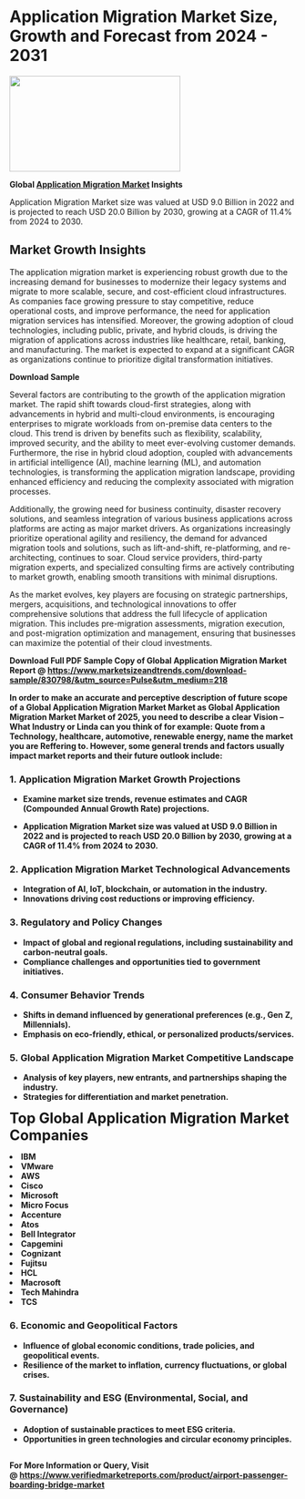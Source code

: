 <H1>Application Migration Market Size, Growth and Forecast from 2024 - 2031</H1><img class="aligncenter size-medium wp-image-584254" src="https://thirdeyenews.in/wp-content/uploads/2024/09/Global-Market-Research-300x168.jpeg" alt="" width="300" height="168" /><p><strong>Global&nbsp;<a href="https://www.marketsizeandtrends.com/download-sample/830798/&amp;utm_source=Pulse&amp;utm_medium=218">Application Migration Market</a> Insights</strong></p><p>Application Migration Market size was valued at USD 9.0 Billion in 2022 and is projected to reach USD 20.0 Billion by 2030, growing at a CAGR of 11.4% from 2024 to 2030.</p><p><h2>Market Growth Insights</h2> <p>The application migration market is experiencing robust growth due to the increasing demand for businesses to modernize their legacy systems and migrate to more scalable, secure, and cost-efficient cloud infrastructures. As companies face growing pressure to stay competitive, reduce operational costs, and improve performance, the need for application migration services has intensified. Moreover, the growing adoption of cloud technologies, including public, private, and hybrid clouds, is driving the migration of applications across industries like healthcare, retail, banking, and manufacturing. The market is expected to expand at a significant CAGR as organizations continue to prioritize digital transformation initiatives.</p> <p><strong>Download Sample</strong></p> <p>Several factors are contributing to the growth of the application migration market. The rapid shift towards cloud-first strategies, along with advancements in hybrid and multi-cloud environments, is encouraging enterprises to migrate workloads from on-premise data centers to the cloud. This trend is driven by benefits such as flexibility, scalability, improved security, and the ability to meet ever-evolving customer demands. Furthermore, the rise in hybrid cloud adoption, coupled with advancements in artificial intelligence (AI), machine learning (ML), and automation technologies, is transforming the application migration landscape, providing enhanced efficiency and reducing the complexity associated with migration processes.</p> <p>Additionally, the growing need for business continuity, disaster recovery solutions, and seamless integration of various business applications across platforms are acting as major market drivers. As organizations increasingly prioritize operational agility and resiliency, the demand for advanced migration tools and solutions, such as lift-and-shift, re-platforming, and re-architecting, continues to soar. Cloud service providers, third-party migration experts, and specialized consulting firms are actively contributing to market growth, enabling smooth transitions with minimal disruptions.</p> <p>As the market evolves, key players are focusing on strategic partnerships, mergers, acquisitions, and technological innovations to offer comprehensive solutions that address the full lifecycle of application migration. This includes pre-migration assessments, migration execution, and post-migration optimization and management, ensuring that businesses can maximize the potential of their cloud investments.</p> <p><strong></p><p><span class=""><strong>Download Full PDF Sample Copy of Global Application Migration Market Report</strong> @ <a href="https://www.marketsizeandtrends.com/download-sample/830798/&amp;utm_source=Pulse&amp;utm_medium=218" target="_blank">https://www.marketsizeandtrends.com/download-sample/830798/&amp;utm_source=Pulse&amp;utm_medium=218</a></span></p><p>In order to make an accurate and perceptive description of future scope of a Global&nbsp;Application Migration Market Market as Global&nbsp;Application Migration Market Market of 2025, you need to describe a clear Vision &ndash; What Industry or Linda can you think of for example: Quote from a Technology, healthcare, automotive, renewable energy, name the market you are Reffering to. However, some general trends and factors usually impact market reports and their future outlook include:</p><h3>1.&nbsp;<strong>Application Migration Market Growth Projections</strong></h3><ul><li>Examine market size trends, revenue estimates and CAGR (Compounded Annual Growth Rate) projections.</li><li><p>Application Migration Market size was valued at USD 9.0 Billion in 2022 and is projected to reach USD 20.0 Billion by 2030, growing at a CAGR of 11.4% from 2024 to 2030.</p></li></ul><h3>2.&nbsp;<strong>Application Migration Market Technological Advancements</strong></h3><ul><li>Integration of AI, IoT, blockchain, or automation in the industry.</li><li>Innovations driving cost reductions or improving efficiency.</li></ul><h3>3.&nbsp;<strong>Regulatory and Policy Changes</strong></h3><ul><li>Impact of global and regional regulations, including sustainability and carbon-neutral goals.</li><li>Compliance challenges and opportunities tied to government initiatives.</li></ul><h3>4.&nbsp;<strong>Consumer Behavior Trends</strong></h3><ul><li>Shifts in demand influenced by generational preferences (e.g., Gen Z, Millennials).</li><li>Emphasis on eco-friendly, ethical, or personalized products/services.</li></ul><h3>5.&nbsp;<strong>Global Application Migration Market Competitive Landscape</strong></h3><ul><li>Analysis of key players, new entrants, and partnerships shaping the industry.</li><li>Strategies for differentiation and market penetration.</li></ul><p data-pm-slice="1 1 []"><span style="color: inherit; font-family: inherit; font-size: 25px;">Top Global Application Migration Market Companies</span></p><div class="" data-test-id=""><p><li>IBM</li><li> VMware</li><li> AWS</li><li> Cisco</li><li> Microsoft</li><li> Micro Focus</li><li> Accenture</li><li> Atos</li><li> Bell Integrator</li><li> Capgemini</li><li> Cognizant</li><li> Fujitsu</li><li> HCL</li><li> Macrosoft</li><li> Tech Mahindra</li><li> TCS</li></p></div><h3>6.&nbsp;<strong>Economic and Geopolitical Factors</strong></h3><ul><li>Influence of global economic conditions, trade policies, and geopolitical events.</li><li>Resilience of the market to inflation, currency fluctuations, or global crises.</li></ul><h3>7.&nbsp;<strong>Sustainability and ESG (Environmental, Social, and Governance)</strong></h3><ul><li>Adoption of sustainable practices to meet ESG criteria.</li><li>Opportunities in green technologies and circular economy principles.</li></ul><h2><strong style="font-size: 14px;">For More Information or Query, Visit @&nbsp;</strong><a style="background-color: #ffffff; font-size: 14px;" href="https://www.marketsizeandtrends.com/report/application-migration-market/" target="_blank">https://www.verifiedmarketreports.com/product/airport-passenger-boarding-bridge-market</a></h2>
